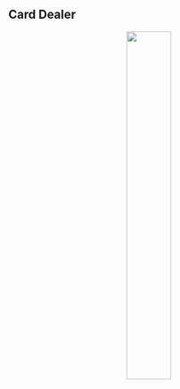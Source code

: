 ## Card Dealer

<p align="center">
  <img src="https://github.com/user-attachments/assets/adbfef12-1e16-4b9a-aae2-9fe7b34eb98b" width="40%">
</p>
